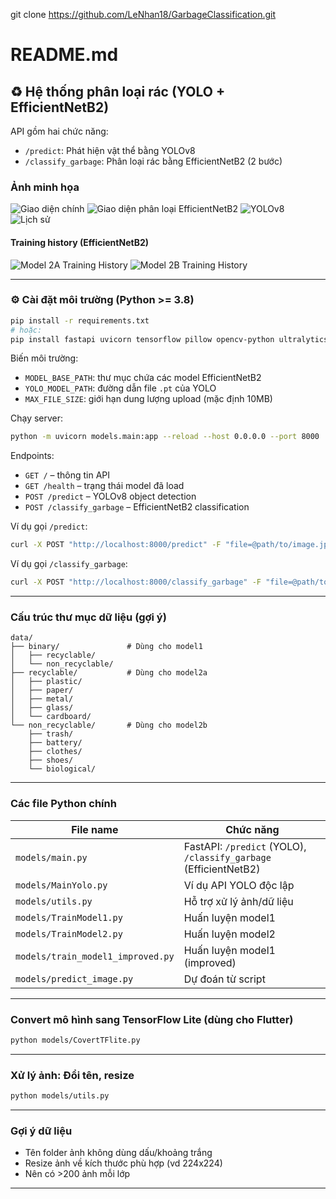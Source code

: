 git clone https://github.com/LeNhan18/GarbageClassification.git
# README.md

## ♻️ Hệ thống phân loại rác (YOLO + EfficientNetB2)

API gồm hai chức năng:
- `/predict`: Phát hiện vật thể bằng YOLOv8
- `/classify_garbage`: Phân loại rác bằng EfficientNetB2 (2 bước)

### Ảnh minh họa
![Giao diện chính](Image/GiaodienChinh.jpg)
![Giao diện phân loại EfficientNetB2](Image/GiaodienPhanLoaiEB2.jpg)
![YOLOv8](Image/YOLOV8.jpg)
![Lịch sử](Image/LichSu.jpg)

#### Training history (EfficientNetB2)
![Model 2A Training History](Image/model2a_EfficientNetB2_training_history.png)
![Model 2B Training History](Image/model_2B_EfficientNetB2_training_history.png)

---

### ⚙️ Cài đặt môi trường (Python >= 3.8)
```bash
pip install -r requirements.txt
# hoặc:
pip install fastapi uvicorn tensorflow pillow opencv-python ultralytics pydantic
```

Biến môi trường:
- `MODEL_BASE_PATH`: thư mục chứa các model EfficientNetB2
- `YOLO_MODEL_PATH`: đường dẫn file `.pt` của YOLO
- `MAX_FILE_SIZE`: giới hạn dung lượng upload (mặc định 10MB)

Chạy server:
```bash
python -m uvicorn models.main:app --reload --host 0.0.0.0 --port 8000
```

Endpoints:
- `GET /`            – thông tin API
- `GET /health`      – trạng thái model đã load
- `POST /predict`    – YOLOv8 object detection
- `POST /classify_garbage` – EfficientNetB2 classification

Ví dụ gọi `/predict`:
```bash
curl -X POST "http://localhost:8000/predict" -F "file=@path/to/image.jpg"
```

Ví dụ gọi `/classify_garbage`:
```bash
curl -X POST "http://localhost:8000/classify_garbage" -F "file=@path/to/image.jpg"
```

---

###  Cấu trúc thư mục dữ liệu (gợi ý)
```
data/
├── binary/               # Dùng cho model1
│   ├── recyclable/
│   └── non_recyclable/
├── recyclable/           # Dùng cho model2a
│   ├── plastic/
│   ├── paper/
│   ├── metal/
│   ├── glass/
│   └── cardboard/
└── non_recyclable/       # Dùng cho model2b
    ├── trash/
    ├── battery/
    ├── clothes/
    ├── shoes/
    └── biological/
```

---

###  Các file Python chính

| File name                         | Chức năng |
|-----------------------------------|-----------|
| `models/main.py`                  | FastAPI: `/predict` (YOLO), `/classify_garbage` (EfficientNetB2) |
| `models/MainYolo.py`              | Ví dụ API YOLO độc lập |
| `models/utils.py`                 | Hỗ trợ xử lý ảnh/dữ liệu |
| `models/TrainModel1.py`           | Huấn luyện model1 |
| `models/TrainModel2.py`           | Huấn luyện model2 |
| `models/train_model1_improved.py` | Huấn luyện model1 (improved) |
| `models/predict_image.py`         | Dự đoán từ script |

---

###  Convert mô hình sang TensorFlow Lite (dùng cho Flutter)
```bash
python models/CovertTFlite.py
```

---

###  Xử lý ảnh: Đổi tên, resize
```bash
python models/utils.py
```

---

###  Gợi ý dữ liệu
- Tên folder ảnh không dùng dấu/khoảng trắng
- Resize ảnh về kích thước phù hợp (vd 224x224)
- Nên có >200 ảnh mỗi lớp

---
